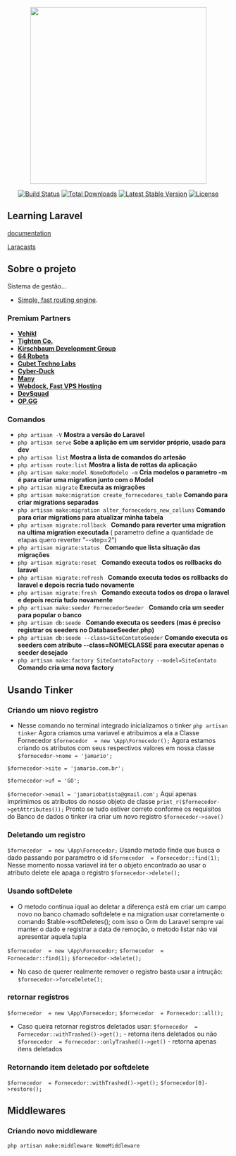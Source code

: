 <p align="center"><a href="https://laravel.com" target="_blank"><img src="https://raw.githubusercontent.com/laravel/art/master/logo-lockup/5%20SVG/2%20CMYK/1%20Full%20Color/laravel-logolockup-cmyk-red.svg" width="400"></a></p>

<p align="center">
<a href="https://travis-ci.org/laravel/framework"><img src="https://travis-ci.org/laravel/framework.svg" alt="Build Status"></a>
<a href="https://packagist.org/packages/laravel/framework"><img src="https://poser.pugx.org/laravel/framework/d/total.svg" alt="Total Downloads"></a>
<a href="https://packagist.org/packages/laravel/framework"><img src="https://poser.pugx.org/laravel/framework/v/stable.svg" alt="Latest Stable Version"></a>
<a href="https://packagist.org/packages/laravel/framework"><img src="https://poser.pugx.org/laravel/framework/license.svg" alt="License"></a>
</p>

## Learning Laravel

[documentation](https://laravel.com/docs)

[Laracasts](https://laracasts.com)

## Sobre o projeto

Sistema de gestão...

- [Simple, fast routing engine](https://laravel.com/docs/routing).

### Premium Partners

- **[Vehikl](https://vehikl.com/)**
- **[Tighten Co.](https://tighten.co)**
- **[Kirschbaum Development Group](https://kirschbaumdevelopment.com)**
- **[64 Robots](https://64robots.com)**
- **[Cubet Techno Labs](https://cubettech.com)**
- **[Cyber-Duck](https://cyber-duck.co.uk)**
- **[Many](https://www.many.co.uk)**
- **[Webdock, Fast VPS Hosting](https://www.webdock.io/en)**
- **[DevSquad](https://devsquad.com)**
- **[OP.GG](https://op.gg)**

### Comandos

- ```php artisan -V``` **Mostra a versão do Laravel**
- ```php artisan serve``` **Sobe a aplição em um servidor próprio, usado para dev**
- ```php artisan list``` **Mostra a lista de comandos do artesão**
- ```php artisan route:list``` **Mostra a lista de rottas da aplicação**
- ```php artisan make:model NomeDoModelo -m``` **Cria modelos o parametro -m é para criar uma migration junto com o Model**
- ```php artisan migrate``` **Executa as migrações**
- ```php artisan make:migration create_fornecedores_table``` **Comando para criar migrations separadas**
- ```php artisan make:migration alter_fornecedors_new_colluns``` **Comando para criar migrations para atualizar minha tabela**
- ```php artisan migrate:rollback ``` **Comando para reverter uma migration na ultima migration executada** ( parametro define a quantidade de etapas quero reverter "--step=2")
- ```php artisan migrate:status ``` **Comando que lista situação das migrações**
- ```php artisan migrate:reset ``` **Comando executa todos os rollbacks do laravel**
- ```php artisan migrate:refresh ``` **Comando executa todos os rollbacks do laravel e depois recria tudo novamente**
- ```php artisan migrate:fresh ``` **Comando executa todos os dropa o laravel e depois recria tudo novamente**
- ```php artisan make:seeder FornecedorSeeder ``` **Comando cria um seeder para popular o banco**
- ```php artisan db:seede ``` **Comando executa os seeders (mas é preciso registrar os seeders no DatabaseSeeder.php)**
- ```php artisan db:seede --class=SiteContatoSeeder``` **Comando executa os seeders com atributo --class=NOMECLASSE para executar apenas o seeder desejado**
- ```php artisan make:factory SiteContatoFactory --model=SiteContato``` **Comando cria uma nova factory**

## Usando Tinker

### Criando um niovo registro 

   - Nesse comando no terminal integrado inicializamos o tinker
```php artisan tinker```
    Agora criamos uma variavel e atribuimos a ela a Classe Fornecedor
```$fornecedor  = new \App\Fornecedor();```
    Agora estamos criando os atributos com seus respectivos valores
    em nossa classe
```$fornecedor->nome = 'jamario';```

```$fornecedor->site = 'jamario.com.br';```

```$fornecedor->uf = 'GO';```

```$fornecedor->email = 'jamariobatista@gmail.com';```
    Aqui apenas imprimimos os atributos do nosso objeto de classe
```print_r($fornecedor->getAttributes());```
    Pronto se tudo estiver correto conforme os requisitos do
    Banco de dados o tinker ira criar um novo registro
```$fornecedor->save()```

### Deletando um registro

```$fornecedor  = new \App\Fornecedor;```
    Usando metodo finde que busca o dado passando por parametro o id
```$fornecedor  = Fornecedor::find(1);```
    Nesse momento nossa variavel irá ter o objeto encontrado
    ao usar o atributo delete ele apaga o registro
```$fornecedor->delete();```

### Usando softDelete

- O metodo continua iqual ao deletar a diferença está em criar
um campo novo no banco chamado softdelete  e na migration usar corretamente
o comando  $table->softDeletes(); com isso o Orm do Laravel
 sempre vai manter o dado e registrar a data de remoção, o metodo listar não vai
apresentar aquela tupla

```$fornecedor  = new \App\Fornecedor;```
```$fornecedor  = Fornecedor::find(1);```
```$fornecedor->delete();```

- No caso de querer realmente remover o registro basta usar a intrução:
```$fornecedor->forceDelete();```

### retornar registros
```$fornecedor  = new \App\Fornecedor;```
```$fornecedor  = Fornecedor::all();```

- Caso queira retornar registros deletados usar:
```$fornecedor  = Fornecedor::withTrashed()->get();``` - retorna itens deletados ou não
```$fornecedor  = Fornecedor::onlyTrashed()->get()``` - retorna apenas itens deletados

### Retornando item deletado por softdelete

```$fornecedor  = Fornecedor::withTrashed()->get();```
```$fornecedor[0]->restore();```

## Middlewares

### Criando novo middleware

```php artisan make:middleware NomeMiddleware```

## 
